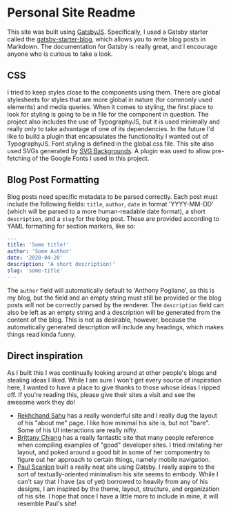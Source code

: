 # Personal Site Readme
This site was built using [GatsbyJS](https://www.gatsbyjs.org/). Specifically, I used a Gatsby starter called the [gatsby-starter-blog](https://www.gatsbyjs.org/starters/gatsbyjs/gatsby-starter-blog/), which allows you to write blog posts in Markdown. The documentation for Gatsby is really great, and I encourage anyone who is curious to take a look.

## CSS
I tried to keep styles close to the components using them. There are global stylesheets for styles that are more global in nature (for commonly used elements) and media queries. When it comes to styling, the first place to look for styling is going to be in file for the component in question. The project also includes the use of TypographyJS, but it is used minimally and really only to take advantage of one of its dependencies. In the future I'd like to build a plugin that encapsulates the functionality I wanted out of TypographyJS. Font styling is defined in the global.css file. This site also used SVGs generated by [SVG Backgrounds](https://www.svgbackgrounds.com). A plugin was used to allow pre-fetching of the Google Fonts I used in this project.

## Blog Post Formatting
Blog posts need specific metadata to be parsed correctly. Each post must include the following fields: `title`, `author`, `date` in format 'YYYY-MM-DD' (which will be parsed to a more human-readable date format), a short `description`, and a `slug` for the blog post. These are provided according to YAML formatting for section markers, like so:
```yaml
---
title: 'Some title!'
author: 'Some Author'
date: '2020-04-20'
description: 'A short description!'
slug: 'some-title'
---
```

The `author` field will automatically default to 'Anthony Pogliano', as this is my blog, but the field and an empty string must still be provided or the blog posts will not be correctly parsed by the renderer. The `description` field can also be left as an empty string and a description will be generated from the content of the blog. This is not as desirable, however, because the automatically generated description will include any headings, which makes things read kinda funny.

## Direct inspiration
As I built this I was continually looking around at other people's blogs and stealing ideas I liked. While I am sure I won't get every source of inspiration here, I wanted to have a place to give thanks to those whose ideas I ripped off. If you're reading this, please give their sites a visit and see the awesome work they do!

* [Rekhchand Sahu](https://rekhchandsahu.com/) has a really wonderful site and I really dug the layout of his "about me" page. I like how minimal his site is, but not "bare". Some of his UI interactions are really nifty.
* [Brittany Chiang](https://brittanychiang.com/) has a really fantastic site that many people reference when compiling examples of "good" developer sites. I tried imitating her layout, and poked around a good bit in some of her componentry to figure out her approach to certain things, namely mobile navigation.
* [Paul Scanlon](https://www.paulie.dev/) built a really neat site using Gatsby. I really aspire to the sort of textually-oriented minimalism his site seems to embody. While I can't say that I have (as of yet) borrowed to heavily from any of his designs, I am inspired by the theme, layout, structure, and organization of his site. I hope that once I have a little more to include in mine, it will resemble Paul's site!
